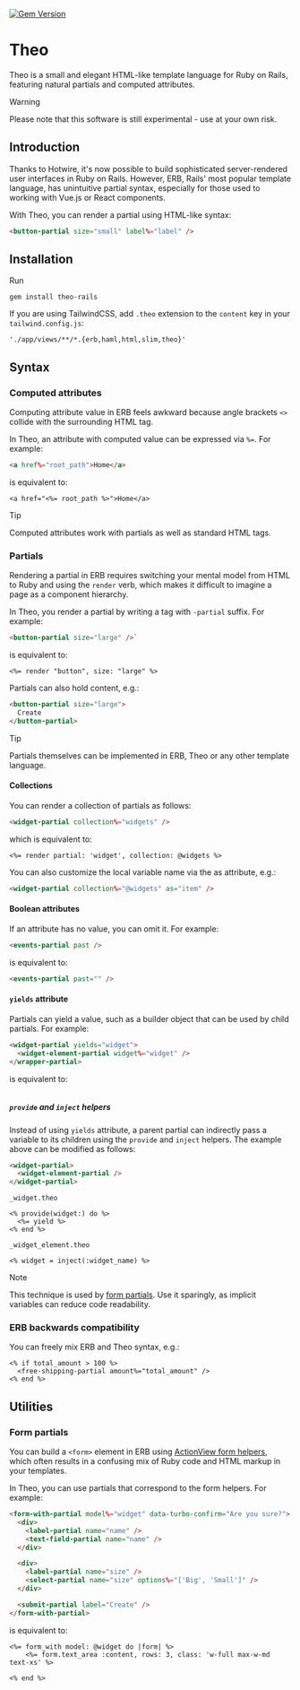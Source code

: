 [![Gem Version](https://badge.fury.io/rb/theo-rails.svg)](https://badge.fury.io/rb/theo-rails)

# Theo
Theo is a small and elegant HTML-like template language for Ruby on Rails, featuring natural partials and computed attributes.

> [!WARNING]
> Please note that this software is still experimental - use at your own risk.


## Introduction

Thanks to Hotwire, it's now possible to build sophisticated server-rendered user interfaces in Ruby on Rails. However, ERB, Rails' most popular template language, has unintuitive partial syntax, especially for those used to working with Vue.js or React components.

With Theo, you can render a partial using HTML-like syntax:
```html
<button-partial size="small" label%="label" />
```


## Installation

Run

    gem install theo-rails

If you are using TailwindCSS, add `.theo` extension to the `content` key in your `tailwind.config.js`:

    './app/views/**/*.{erb,haml,html,slim,theo}'


## Syntax


### Computed attributes

Computing attribute value in ERB feels awkward because angle brackets `<>` collide with the surrounding HTML tag.

In Theo, an attribute with computed value can be expressed via `%=`. For example:
```html
<a href%="root_path">Home</a>
```
is equivalent to:
```erb
<a href="<%= root_path %>">Home</a>
```
> [!TIP]  
> Computed attributes work with partials as well as standard HTML tags.


### Partials

Rendering a partial in ERB requires switching your mental model from HTML to Ruby and using the `render` verb, which makes it difficult to imagine a page as a component hierarchy.

In Theo, you render a partial by writing a tag with `-partial` suffix. For example:
```html
<button-partial size="large" />`
```
is equivalent to:
```erb
<%= render "button", size: "large" %>
```

Partials can also hold content, e.g.:
```html
<button-partial size="large">
  Create
</button-partial>
```

> [!TIP]
> Partials themselves can be implemented in ERB, Theo or any other template language.


#### Collections

You can render a collection of partials as follows:
```html
<widget-partial collection%="widgets" />
```
which is equivalent to:
```erb
<%= render partial: 'widget', collection: @widgets %>
```

You can also customize the local variable name via the as attribute, e.g.:
```html
<widget-partial collection%="@widgets" as="item" />
```


#### Boolean attributes

If an attribute has no value, you can omit it. For example:
```html
<events-partial past />
```
is equivalent to:
```html
<events-partial past="" />
```


#### `yields` attribute

Partials can yield a value, such as a builder object that can be used by child partials. For example:
```html
<widget-partial yields="widget">
  <widget-element-partial widget%="widget" />
</wrapper-partial>
```
is equivalent to:
```erb
```

##### `provide` and `inject` helpers

Instead of using `yields` attribute, a parent partial can indirectly pass a variable to its children using the `provide` and `inject` helpers. The example above can be modified as follows:
```html
<widget-partial>
  <widget-element-partial />
</widget-partial>
```

`_widget.theo`
```erb
<% provide(widget:) do %>
  <%= yield %>
<% end %>
```

`_widget_element.theo`
```erb
<% widget = inject(:widget_name) %>
```

> [!NOTE]
> This technique is used by [form partials](#form-partials). Use it sparingly, as implicit variables can reduce code readability. 


### ERB backwards compatibility

You can freely mix ERB and Theo syntax, e.g.:
```erb
<% if total_amount > 100 %>
  <free-shipping-partial amount%="total_amount" />
<% end %>
```


## Utilities

### Form partials

You can build a `<form>` element in ERB using [ActionView form helpers](https://guides.rubyonrails.org/form_helpers.html), which often results in a confusing mix of Ruby code and HTML markup in your templates.

In Theo, you can use partials that correspond to the form helpers. For example:
```html
<form-with-partial model%="widget" data-turbo-confirm="Are you sure?">
  <div>
    <label-partial name="name" />
    <text-field-partial name="name" />
  </div>

  <div>
    <label-partial name="size" />
    <select-partial name="size" options%="['Big', 'Small']" />
  </div>

  <submit-partial label="Create" />
</form-with-partial>
```
is equivalent to:
```erb
<%= form_with model: @widget do |form| %>
    <%= form.text_area :content, rows: 3, class: 'w-full max-w-md text-xs' %>

<% end %>
```
